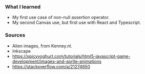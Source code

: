 ### What I learned

- My first use case of non-null assertion operator.
- My second Canvas use, but first use with React and Typescript.

### Sources
- Alien images, from Kenney.nl.
- Inkscape
- https://spicyyoghurt.com/tutorials/html5-javascript-game-development/images-and-sprite-animations
- https://stackoverflow.com/a/21274650
